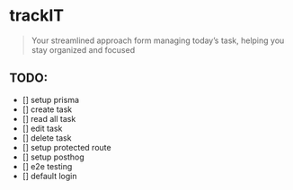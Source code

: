 # trackIT

> Your streamlined approach form managing today’s task, helping you stay organized and focused

## TODO:

- [] setup prisma
- [] create task
- [] read all task
- [] edit task
- [] delete task
- [] setup protected route
- [] setup posthog
- [] e2e testing
- [] default login
